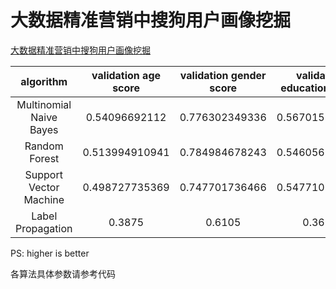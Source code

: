 # 大数据精准营销中搜狗用户画像挖掘

[大数据精准营销中搜狗用户画像挖掘](http://www.datafountain.cn/data/science/player/competition/detail/description/239)

algorithm|validation age score|validation gender score|validation education score|validation final score|final score
:-:|:-:|:-:|:-:|:-:|:-:
Multinomial Naive Bayes|0.54096692112|0.776302349336|0.567015995587|0.628095088681|/
Random Forest|0.513994910941|0.784984678243|0.546056260342|0.615011949842|/
Support Vector Machine|0.498727735369|0.747701736466|0.547710976282|0.598046816039|/
Label Propagation|0.3875|0.6105|0.3695|0.455833333333|/

PS: higher is better

各算法具体参数请参考代码
